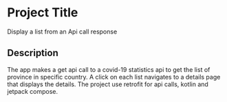 # Project Title

Display a list from an Api call response

## Description
The app makes a get api call to a covid-19 statistics api to get the list of province in specific country. 
A click on each list navigates to a details page that displays the details.
The project use retrofit for api calls, kotlin and jetpack compose.
